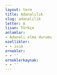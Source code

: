 ```yaml
---
layout: term
title: Adanalılık
slug: adanalilik
letter: A
lisan: Türkçe
anlamlar:
- Adanalı olma durumu
ozellikler:
- - isim
ornekler:
- - ''
orneklerkaynak:
- - ''
---
```

